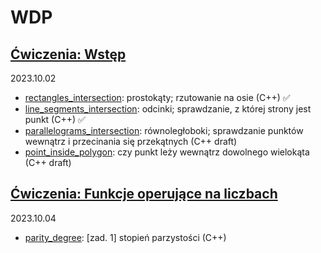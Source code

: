 # WDP
## [Ćwiczenia: Wstęp](https://moodle.mimuw.edu.pl/mod/page/view.php?id=116458)
2023.10.02
* [rectangles_intersection](./src/rectangles_intersection.cpp): prostokąty; rzutowanie na osie (C++) :white_check_mark:
* [line_segments_intersection](./src/line_segments_intersection.cpp): odcinki; sprawdzanie, z której strony jest punkt (C++) :white_check_mark:
* [parallelograms_intersection](./src/parallelograms_intersection.cpp): równoległoboki; sprawdzanie punktów wewnątrz i przecinania się przekątnych (C++ draft)
* [point_inside_polygon](./src/point_inside_polygon.cpp): czy punkt leży wewnątrz dowolnego wielokąta (C++ draft)
## [Ćwiczenia: Funkcje operujące na liczbach](https://moodle.mimuw.edu.pl/mod/page/view.php?id=116459)
2023.10.04
* [parity_degree](./src/parity_degree.cpp): [zad. 1] stopień parzystości (C++)
